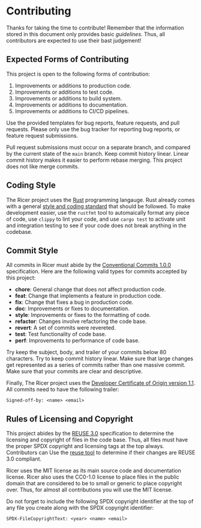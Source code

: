 <!--
SPDX-FileCopyrightText: 2024 Jason Pena <jasonpena@awkless.com>
SPDX-License-Identifier: MIT
-->

# Contributing

Thanks for taking the time to contribute! Remember that the information stored
in this document only provides basic _guidelines_. Thus, all contributors are
expected to use their bast judgement!

## Expected Forms of Contributing

This project is open to the following forms of contribution:

1. Improvements or additions to production code.
1. Improvements or additions to test code.
1. Improvements or additions to build system.
1. Improvements or additions to documentation.
1. Improvements or additions to CI/CD pipelines.

Use the provided templates for bug reports, feature requests, and pull requests.
Please only use the bug tracker for reporting bug reports, or feature request
submissions.

Pull request submissions must occur on a separate branch, and compared by the
current state of the `main` branch. Keep commit history linear. Linear commit
history makes it easier to perform rebase merging. This project does not like
merge commits.

## Coding Style

The Ricer project uses the [Rust][rust-lang] programming langauge. Rust already
comes with a general [style and coding standard][rust-style] that should be
followed. To make development easier, use the `rustfmt` tool to automaically
format any piece of code, use `clippy` to lint your code, and use `cargo test`
to activate unit and integration testing to see if your code does not break
anything in the codebase.

## Commit Style

All commits in Ricer must abide by the [Conventional Commits 1.0.0][cc1.0.0]
specification. Here are the following valid types for commits accepted by this
project:

- __chore__: General change that does not affect production code.
- __feat__: Change that implements a feature in production code.
- __fix__: Change that fixes a bug in production code.
- __doc__: Improvements or fixes to documentation.
- __style__: Improvements or fixes to the formatting of code.
- __refactor__: Changes involve refactoring the code base.
- __revert__: A set of commits were revereted.
- __test__: Test functionality of code base.
- __perf__: Improvements to performance of code base.

Try keep the subject, body, and trailer of your commits below 80 characters. Try
to keep commit history linear. Make sure that large changes get represented as a
series of commits rather than one massive commit. Make sure that your commits are
clear and descriptive.

Finally, The Ricer project uses the [Developer Certificate of Origin version
1.1][linux-dco]. All commits need to have the following trailer:

```
Signed-off-by: <name> <email>
```

## Rules of Licensing and Copyright

This project abides by the [REUSE 3.0][reuse3] specification to determine the
licensing and copyright of files in the code base. Thus, all files must have the
proper SPDX copyright and licensing tags at the top always. Contributors can
Use the [reuse tool][reuse-tool] to determine if their changes are REUSE 3.0
compliant.

Ricer uses the MIT license as its main source code and documentation license.
Ricer also uses the CC0-1.0 license to place files in the public domain that are
considered to be to small or generic to place copyright over. Thus, for almost
all contributions you will use the MIT license.

Do not forget to include the following SPDX copyright identifier at the top of
any file you create along with the SPDX copyright identifier:

```
SPDX-FileCopyrightText: <year> <name> <email>
```

[rust-lang]: doc.rust-lang.org
[rust-style]: doc.rust-lang.org/beta/style-guide/index.html
[cc1.0.0]: https://www.conventionalcommits.org/en/v1.0.0/
[linux-dco]: https://en.wikipedia.org/wiki/Developer_Certificate_of_Origin
[reuse3]: https://reuse.software/spec/
[reuse-tool]: https://reuse.software/tutorial/

